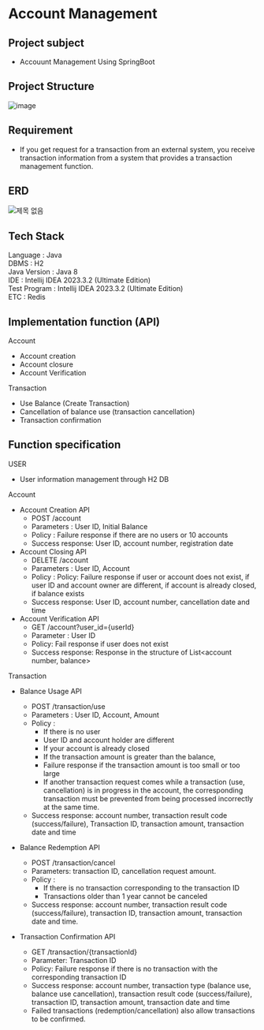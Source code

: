 # Account Management
## Project subject
- Accouunt Management Using SpringBoot

## Project Structure 
![image](https://user-images.githubusercontent.com/94863168/226207336-1629cda0-68b0-43ba-84df-4c980a5b62cc.png)


## Requirement
- If you get request for a transaction from an external system, you receive transaction information from a system that provides a transaction management function.

## ERD
![제목 없음](https://user-images.githubusercontent.com/94863168/226205791-4f4c9f43-487e-4a93-8e1f-df423c67e190.png)

## Tech Stack
Language : Java  
DBMS : H2  
Java Version : Java 8  
IDE : Intellij IDEA 2023.3.2 (Ultimate Edition)  
Test Program : Intellij IDEA 2023.3.2 (Ultimate Edition)  
ETC : Redis

## Implementation function (API)
Account
- Account creation
- Account closure
- Account Verification

Transaction
- Use Balance (Create Transaction)
- Cancellation of balance use (transaction cancellation)
- Transaction confirmation

## Function specification
USER
- User information management through H2 DB

Account
  - Account Creation API  
    - POST /account  
    - Parameters : User ID, Initial Balance
    - Policy : Failure response if there are no users or 10 accounts
    - Success response: User ID, account number, registration date
  - Account Closing API
    - DELETE /account
    - Parameters : User ID, Account
    - Policy : Policy: Failure response if user or account does not exist, if user ID and account owner are different, if account is already closed, if balance exists
    - Success response: User ID, account number, cancellation date and time
  - Account Verification API
    - GET /account?user_id={userId}
    - Parameter : User ID
    - Policy: Fail response if user does not exist
    - Success response: Response in the structure of List<account number, balance>
    
 Transaction
  - Balance Usage API
    - POST /transaction/use
    - Parameters : User ID, Account, Amount
    - Policy :
        - If there is no user
        - User ID and account holder are different
        - If your account is already closed
        - If the transaction amount is greater than the balance,
        - Failure response if the transaction amount is too small or too large
        - If another transaction request comes while a transaction (use, cancellation) is in progress in the account, the corresponding transaction must be prevented from being processed incorrectly at the same time.
    - Success response: account number, transaction result code (success/failure), Transaction ID, transaction amount, transaction date and time
    
    
  - Balance Redemption API
    - POST /transaction/cancel
    - Parameters: transaction ID, cancellation request amount.
    - Policy :
      - If there is no transaction corresponding to the transaction ID
      - Transactions older than 1 year cannot be canceled
    - Success response: account number, transaction result code (success/failure), transaction ID, transaction amount, transaction date and time.
  
  - Transaction Confirmation API
    - GET /transaction/{transactionId}
    - Parameter: Transaction ID
    - Policy: Failure response if there is no transaction with the corresponding transaction ID
    - Success response: account number, transaction type (balance use, balance use cancellation), transaction result code (success/failure), transaction ID, transaction amount, transaction date and time
    - Failed transactions (redemption/cancellation) also allow transactions to be confirmed.
    
    
  
    
    
    
